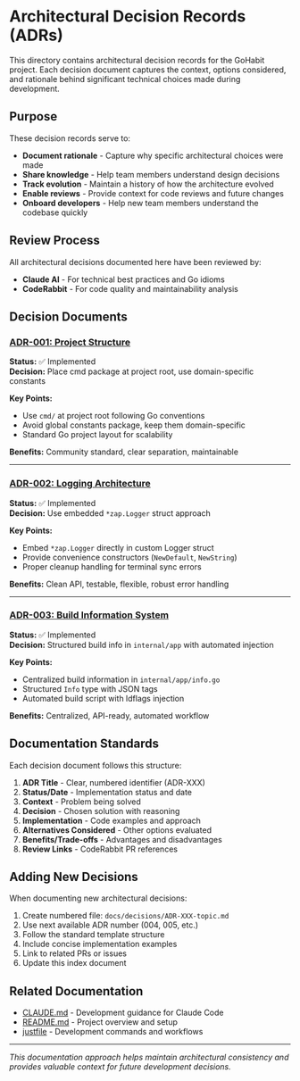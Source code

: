 # Architectural Decision Records (ADRs)

This directory contains architectural decision records for the GoHabit project. Each decision document captures the context, options considered, and rationale behind significant technical choices made during development.

## Purpose

These decision records serve to:
- **Document rationale** - Capture why specific architectural choices were made
- **Share knowledge** - Help team members understand design decisions
- **Track evolution** - Maintain a history of how the architecture evolved
- **Enable reviews** - Provide context for code reviews and future changes
- **Onboard developers** - Help new team members understand the codebase quickly

## Review Process

All architectural decisions documented here have been reviewed by:
- **Claude AI** - For technical best practices and Go idioms
- **CodeRabbit** - For code quality and maintainability analysis

## Decision Documents

### [ADR-001: Project Structure](./decisions/cmd.md)
**Status:** ✅ Implemented  
**Decision:** Place cmd package at project root, use domain-specific constants

**Key Points:**
- Use `cmd/` at project root following Go conventions
- Avoid global constants package, keep them domain-specific
- Standard Go project layout for scalability

**Benefits:** Community standard, clear separation, maintainable

---

### [ADR-002: Logging Architecture](./decisions/logger.md)
**Status:** ✅ Implemented  
**Decision:** Use embedded `*zap.Logger` struct approach

**Key Points:**
- Embed `*zap.Logger` directly in custom Logger struct
- Provide convenience constructors (`NewDefault`, `NewString`)
- Proper cleanup handling for terminal sync errors

**Benefits:** Clean API, testable, flexible, robust error handling

---

### [ADR-003: Build Information System](./decisions/build_info.md)
**Status:** ✅ Implemented  
**Decision:** Structured build info in `internal/app` with automated injection

**Key Points:**
- Centralized build information in `internal/app/info.go`
- Structured `Info` type with JSON tags
- Automated build script with ldflags injection

**Benefits:** Centralized, API-ready, automated workflow

## Documentation Standards

Each decision document follows this structure:

1. **ADR Title** - Clear, numbered identifier (ADR-XXX)
2. **Status/Date** - Implementation status and date
3. **Context** - Problem being solved
4. **Decision** - Chosen solution with reasoning
5. **Implementation** - Code examples and approach
6. **Alternatives Considered** - Other options evaluated
7. **Benefits/Trade-offs** - Advantages and disadvantages
8. **Review Links** - CodeRabbit PR references

## Adding New Decisions

When documenting new architectural decisions:

1. Create numbered file: `docs/decisions/ADR-XXX-topic.md`
2. Use next available ADR number (004, 005, etc.)
3. Follow the standard template structure
4. Include concise implementation examples
5. Link to related PRs or issues
6. Update this index document

## Related Documentation

- [CLAUDE.md](../CLAUDE.md) - Development guidance for Claude Code
- [README.md](../README.md) - Project overview and setup
- [justfile](../justfile) - Development commands and workflows

---

*This documentation approach helps maintain architectural consistency and provides valuable context for future development decisions.*